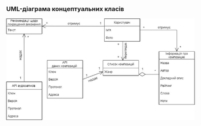 ### UML-діаграма концептуальних класів
![Картинку не знайдено!](https://github.com/oleksandrblazhko/ai202-matnenko/blob/ai202-matnenko-with_laboratory_work_5/2-SoftwareDesign/2.1-UMLConceptClasses/UMLConceptClasses.jpg)
